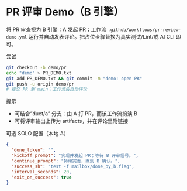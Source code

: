 PR 评审 Demo（B 引擎）
=====================

将 PR 审查视为 B 引擎：A 发起 PR；工作流 `.github/workflows/pr-review-demo.yml` 运行并自动发表评论。把占位步骤替换为真实测试/Lint/或 AI CLI 即可。

尝试
```bash
git checkout -b demo/pr
echo "demo" > PR_DEMO.txt
git add PR_DEMO.txt && git commit -m "demo: open PR"
git push -u origin demo/pr
# 提交 PR 到 main；工作流会自动评论
```

提示
- 可结合“duet/a” 分支：由 A 打 PR，而该工作流扮演 B
- 可将评审输出上传为 artifacts，并在评论里附链接

可选 SOLO 配置（本地 A）
```json
{
  "done_token": "",
  "kickoff_prompt": "实现并发起 PR；等待 B 评审信号。",
  "continue_prompt": "持续完善，直到 B 确认。",
  "success_sh": "test -f mailbox/done_by_b.flag",
  "interval_seconds": 20,
  "exit_on_success": true
}
```
